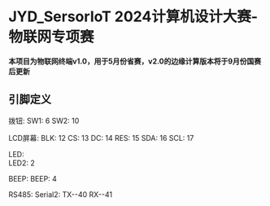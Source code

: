 ﻿# JYD_SersorIoT 2024计算机设计大赛-物联网专项赛

**本项目为物联网终端v1.0，用于5月份省赛，v2.0的边缘计算版本将于9月份国赛后更新**
 
## 引脚定义
拨钮:   SW1: 6 
        SW2: 10

LCD屏幕:
        BLK:    12
        CS:     13
        DC:     14
        RES:    15
        SDA:    16
        SCL:    17

LED:    
        LED2:   2

BEEP:
        BEEP:   4

RS485:
        Serial2: TX--40 RX--41
